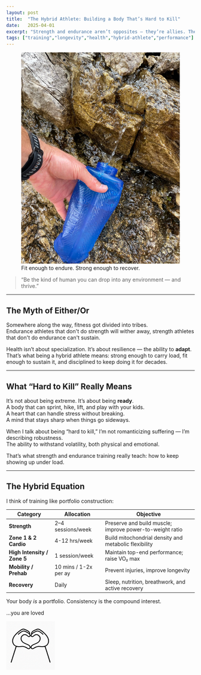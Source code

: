 ```yaml
---
layout: post
title:  "The Hybrid Athlete: Building a Body That’s Hard to Kill"
date:   2025-04-01
excerpt: "Strength and endurance aren’t opposites — they’re allies. The goal isn’t specialization. It’s adaptability. Here’s how to build a body that performs anywhere."
tags: ["training","longevity","health","hybrid-athlete","performance"]
---
```


<figure class="post-hero">
  <img src="../images/water.jpg" alt="power">
  <figcaption>Fit enough to endure. Strong enough to recover.</figcaption>
</figure>


> “Be the kind of human you can drop into any environment — and thrive.”

---

## The Myth of Either/Or

Somewhere along the way, fitness got divided into tribes.  
Endurance athletes that don't do strength will wither away, strength athletes that don't do endurance can't sustain.     

Health isn’t about specialization. It’s about resilience — the ability to **adapt**.  
That’s what being a hybrid athlete means: strong enough to carry load, fit enough to sustain it, and disciplined to keep doing it for decades.

---

## What “Hard to Kill” Really Means

It’s not about being extreme. It’s about being **ready**.  
A body that can sprint, hike, lift, and play with your kids.  
A heart that can handle stress without breaking.  
A mind that stays sharp when things go sideways.

When I talk about being “hard to kill,” I’m not romanticizing suffering — I’m describing robustness.  
The ability to withstand volatility, both physical and emotional.  

That’s what strength and endurance training really teach: how to keep showing up under load.  

---

## The Hybrid Equation

I think of training like portfolio construction:

| Category                    | Allocation            | Objective                                                |
| --------------------------- | --------------------- | -------------------------------------------------------- |
| **Strength**                | 2–4 sessions/week     | Preserve and build muscle; improve power-to-weight ratio |
| **Zone 1 & 2 Cardio**       | 4-12 hrs/week         | Build mitochondrial density and metabolic flexibility    |
| **High Intensity / Zone 5** | 1 session/week        | Maintain top-end performance; raise VO₂ max              |
| **Mobility / Prehab**       | 10 mins / 1-2x per ay | Prevent injuries, improve longevity                      |
| **Recovery**                | Daily                 | Sleep, nutrition, breathwork, and active recovery        |

Your body *is* a portfolio. Consistency is the compound interest.  





...you are loved 

<img src="../images/you are loved.png" alt="you are loved" style="width: 130px; display: block; margin-left: 0;">



